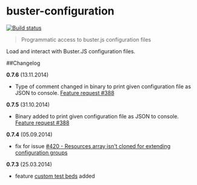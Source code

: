 # buster-configuration

[![Build status](https://secure.travis-ci.org/busterjs/buster-configuration.png?branch=master)](http://travis-ci.org/busterjs/buster-configuration)

> Programmatic access to buster.js configuration files

Load and interact with Buster.JS configuration files.


##Changelog

**0.7.6** (13.11.2014)

* Type of comment changed in binary to print given configuration file as JSON to console. [Feature request #388](https://github.com/busterjs/buster/issues/388)

**0.7.5** (31.10.2014)

* Binary added to print given configuration file as JSON to console. [Feature request #388](https://github.com/busterjs/buster/issues/388)

**0.7.4** (05.09.2014)

* fix for issue [#420 - Resources array isn't cloned for extending configuration groups](https://github.com/busterjs/buster/issues/420)

**0.7.3** (25.03.2014)

* feature [custom test beds](http://docs.busterjs.org/en/latest/overview/#custom-test-beds) added
